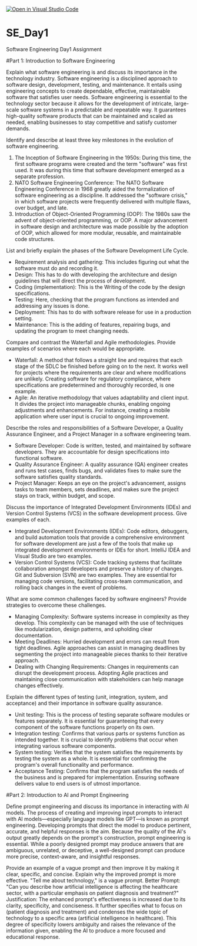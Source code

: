 [![Open in Visual Studio Code](https://classroom.github.com/assets/open-in-vscode-2e0aaae1b6195c2367325f4f02e2d04e9abb55f0b24a779b69b11b9e10269abc.svg)](https://classroom.github.com/online_ide?assignment_repo_id=18367948&assignment_repo_type=AssignmentRepo)
# SE_Day1
Software Engineering Day1 Assignment

#Part 1: Introduction to Software Engineering

Explain what software engineering is and discuss its importance in the technology industry.
Software engineering is a disciplined approach to software design, development, testing, and maintenance. It entails using engineering concepts to create dependable, effective, maintainable software that satisfies user needs. Software engineering is essential to the technology sector because it allows for the development of intricate, large-scale software systems in a predictable and repeatable way. It guarantees high-quality software products that can be maintained and scaled as needed, enabling businesses to stay competitive and satisfy customer demands. 

Identify and describe at least three key milestones in the evolution of software engineering.
1. The Inception of Software Engineering in the 1950s: During this time, the first software programs were created and the term "software" was first used. It was during this time that software development emerged as a separate profession.
2. NATO Software Engineering Conference: The NATO Software Engineering Conference in 1968 greatly aided the formalization of software engineering as a discipline. It addressed the "software crisis," in which software projects were frequently delivered with multiple flaws, over budget, and late.
3. Introduction of Object-Oriented Programming (OOP): The 1980s saw the advent of object-oriented programming, or OOP. A major advancement in software design and architecture was made possible by the adoption of OOP, which allowed for more modular, reusable, and maintainable code structures.

List and briefly explain the phases of the Software Development Life Cycle.
- Requirement analysis and gathering: This includes figuring out what the software must do and recording it.
-  Design: This has to do with developing the architecture and design guidelines that will direct the process of development.
-  Coding (implementation): This is the Writing of the code by the design specifications.
-  Testing: Here, checking that the program functions as intended and addressing any issues is done.
-  Deployment: This has to do with software release for use in a production setting.
-  Maintenance: This is the adding of features, repairing bugs, and updating the program to meet changing needs.

Compare and contrast the Waterfall and Agile methodologies. Provide examples of scenarios where each would be appropriate.
-  Waterfall: A method that follows a straight line and requires that each stage of the SDLC be finished before going on to the next. It works well for projects where the requirements are clear and where modifications are unlikely. Creating software for regulatory compliance, where specifications are predetermined and thoroughly recorded, is one example.
-  Agile: An iterative methodology that values adaptability and client input. It divides the project into manageable chunks, enabling ongoing adjustments and enhancements.
For instance, creating a mobile application where user input is crucial to ongoing improvement.

Describe the roles and responsibilities of a Software Developer, a Quality Assurance Engineer, and a Project Manager in a software engineering team.
-  Software Developer: Code is written, tested, and maintained by software developers. They are accountable for design specifications into functional software.
-  Quality Assurance Engineer: A quality assurance (QA) engineer creates and runs test cases, finds bugs, and validates fixes to make sure the software satisfies quality standards.
-  Project Manager: Keeps an eye on the project's advancement, assigns tasks to team members, sets deadlines, and makes sure the project stays on track, within budget, and scope.

Discuss the importance of Integrated Development Environments (IDEs) and Version Control Systems (VCS) in the software development process. Give examples of each.
- Integrated Development Environments (IDEs): Code editors, debuggers, and build automation tools that provide a comprehensive environment for software development are just a few of the tools that make up integrated development environments or IDEs for short. IntelliJ IDEA and Visual Studio are two examples.
- Version Control Systems (VCS): Code tracking systems that facilitate collaboration amongst developers and preserve a history of changes. Git and Subversion (SVN) are two examples. They are essential for managing code versions, facilitating cross-team communication, and rolling back changes in the event of problems.

What are some common challenges faced by software engineers? Provide strategies to overcome these challenges.
-  Managing Complexity: Software systems increase in complexity as they develop. This complexity can be managed with the use of techniques like modularization, design patterns, and upholding clear documentation.
-  Meeting Deadlines: Hurried development and errors can result from tight deadlines. Agile approaches can assist in managing deadlines by segmenting the project into manageable pieces thanks to their iterative approach.
-  Dealing with Changing Requirements: Changes in requirements can disrupt the development process. Adopting Agile practices and maintaining close communication with stakeholders can help manage changes effectively.

Explain the different types of testing (unit, integration, system, and acceptance) and their importance in software quality assurance.
-  Unit testing: This is the process of testing separate software modules or features separately. It is essential for guaranteeing that every component of the software functions properly on its own.
-  Integration testing: Confirms that various parts or systems function as intended together. It is crucial to identify problems that occur when integrating various software components.
-  System testing: Verifies that the system satisfies the requirements by testing the system as a whole. It is essential for confirming the program's overall functionality and performance.
-  Acceptance Testing: Confirms that the program satisfies the needs of the business and is prepared for implementation. Ensuring software delivers value to end users is of utmost importance.

#Part 2: Introduction to AI and Prompt Engineering

Define prompt engineering and discuss its importance in interacting with AI models.
The process of creating and improving input prompts to interact with AI models—especially language models like GPT—is known as prompt engineering. Developing prompts that direct the model to produce pertinent, accurate, and helpful responses is the aim. Because the quality of the AI's output greatly depends on the prompt's construction, prompt engineering is essential. While a poorly designed prompt may produce answers that are ambiguous, unrelated, or deceptive, a well-designed prompt can produce more precise, context-aware, and insightful responses.

Provide an example of a vague prompt and then improve it by making it clear, specific, and concise. Explain why the improved prompt is more effective.
"Tell me about technology," is a vague prompt.
Better Prompt: "Can you describe how artificial intelligence is affecting the healthcare sector, with a particular emphasis on patient diagnosis and treatment?"
Justification: The enhanced prompt's effectiveness is increased due to its clarity, specificity, and conciseness. It further specifies what to focus on (patient diagnosis and treatment) and condenses the wide topic of technology to a specific area (artificial intelligence in healthcare). This degree of specificity lowers ambiguity and raises the relevance of the information given, enabling the AI to produce a more focused and educational response.
